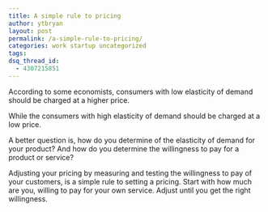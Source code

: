 ```yaml
---
title: A simple rule to pricing
author: ytbryan
layout: post
permalink: /a-simple-rule-to-pricing/
categories: work startup uncategorized
tags:
dsq_thread_id:
  - 4307215851
---
```

According to some economists, consumers with low elasticity of demand should be charged at a higher price.

While the consumers with high elasticity of demand should be charged at a low price.

A better question is, how do you determine of the elasticity of demand for your product? And how do you determine the willingness to pay for a product or service? 

Adjusting your pricing by measuring and testing the willingness to pay of your customers, is a simple rule to setting a pricing. Start with how much are you, willing to pay for your own service. Adjust until you get the right willingness.
